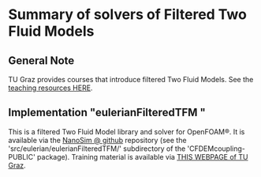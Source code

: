 Summary of solvers of Filtered Two Fluid Models
=======================================

General Note
------------------------------
TU Graz provides courses that introduce filtered Two Fluid Models. See the [teaching resources HERE](courses_TUGraz.md).

Implementation "eulerianFilteredTFM "
--------------------------------
This is a filtered Two Fluid Model library and solver for OpenFOAM®. It is available via the [NanoSim @ github](https://github.com/NanoSim/) repository (see the 'src/eulerian/eulerianFilteredTFM/' subdirectory of the 'CFDEMcoupling-PUBLIC' package). Training material is available via [THIS WEBPAGE of TU Graz](https://www.tugraz.at/en/institutes/ippt/downloads-software/).
